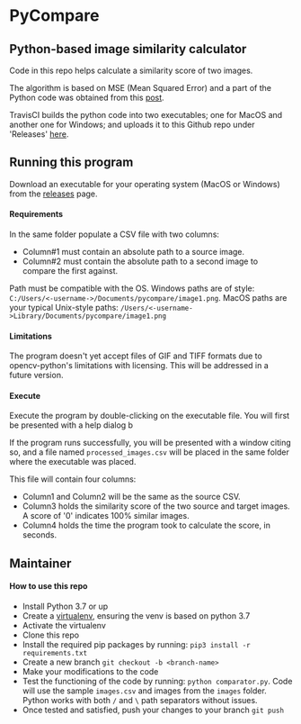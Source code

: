 # PyCompare
## Python-based image similarity calculator

Code in this repo helps calculate a similarity score of two images.

The algorithm is based on MSE (Mean Squared Error) and a part of the Python code was obtained from this [post](https://www.pyimagesearch.com/2014/09/15/python-compare-two-images/).

TravisCI builds the python code into two executables; one for MacOS and another one for Windows; and uploads it to this Github repo under 'Releases' [here](https://github.com/vsanjay85/pycompare/releases).

## Running this program 
Download an executable for your operating system (MacOS or Windows) from the [releases](https://github.com/vsanjay85/pycompare/releases) page. 

#### Requirements 

In the same folder populate a CSV file with two columns:

 - Column#1 must contain an absolute path to a source image. 
 - Column#2 must contain the absolute path to a second image to compare the first against.

Path must be compatible with the OS. Windows paths are of style: `C:/Users/<-username->/Documents/pycompare/image1.png`. MacOS paths are your typical Unix-style paths: `/Users/<-username->Library/Documents/pycompare/image1.png`

#### Limitations
The program doesn't yet accept files of GIF and TIFF formats due to opencv-python's limitations with licensing. This will be addressed in a future version.

#### Execute
Execute the program by double-clicking on the executable file. You will first be presented with a help dialog b

If the program runs successfully, you will be presented with a window citing so, and a file named `processed_images.csv` will be placed in the same folder where the executable was placed.

This file will contain four columns:
 - Column1 and Column2 will be the same as the source CSV.
 - Column3 holds the similarity score of the two source and target images. A score of '0' indicates 100% similar images.
 - Column4 holds the time the program took to calculate the score, in seconds.

## Maintainer
#### How to use this repo

 - Install Python 3.7 or up
 - Create a [virtualenv](https://docs.python.org/3.7/library/venv.html), ensuring the venv is based on python 3.7
 - Activate the virtualenv
 - Clone this repo
 - Install the required pip packages by running: `pip3 install -r requirements.txt`
 - Create a new branch `git checkout -b <branch-name>`
 - Make your modifications to the code
 - Test the functioning of the code by running: `python comparator.py`. Code will use the sample `images.csv` and images from the `images` folder. Python works with both `/` and `\` path separators without issues.
 - Once tested and satisfied, push your changes to your branch `git push`
